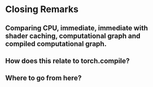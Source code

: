 # Closing Remarks

## Comparing CPU, immediate, immediate with shader caching, computational graph and compiled computational graph.
## How does this relate to torch.compile?
## Where to go from here?